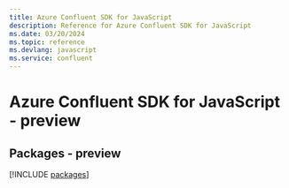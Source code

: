 ```yaml
---
title: Azure Confluent SDK for JavaScript
description: Reference for Azure Confluent SDK for JavaScript
ms.date: 03/20/2024
ms.topic: reference
ms.devlang: javascript
ms.service: confluent
---
```

# Azure Confluent SDK for JavaScript - preview
## Packages - preview
[!INCLUDE [packages](confluent-index.md)]